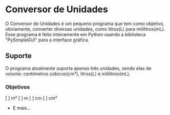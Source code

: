 # Conversor de Unidades

O Conversor de Unidades é um pequeno programa que tem como objetivo, obviamente, converter diversas unidades, como litros(L) para mililitros(mL). Esse programa é feito inteiramente em Python usando a biblioteca "PySimpleGUI" para a interface gráfica.

## Suporte

O programa atualmente suporta apenas três unidades, sendo elas de volume: centímetros cúbicos(cm³), litros(L) e mililitros(mL).

### Objetivos

[ ] m²
[ ] m
[ ] cm
[ ] cm²

- E mais...

